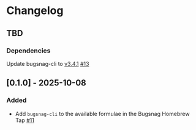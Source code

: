 # Changelog

## TBD

### Dependencies

Update bugsnag-cli to [v3.4.1](https//github.com/bugsnag/bugsnag-cli/releases/tag/v3.4.1) [#13](https://github.com/bugsnag/homebrew-tap/pull/13)

## [0.1.0] - 2025-10-08

### Added

- Add `bugsnag-cli` to the available formulae in the Bugsnag Homebrew Tap [#11](https://github.com/bugsnag/homebrew-tap/pull/11)

